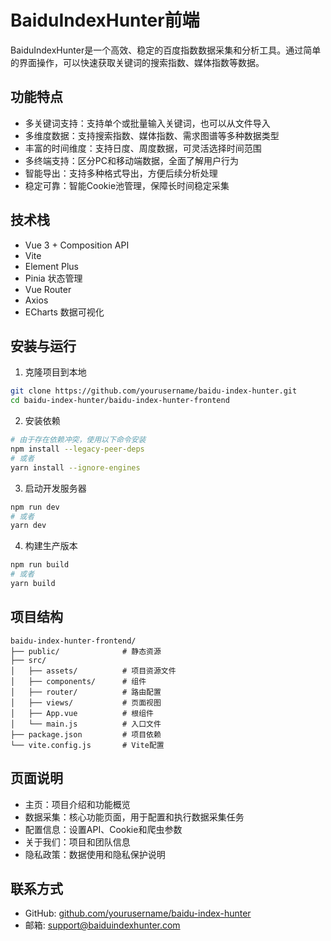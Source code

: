 # BaiduIndexHunter前端

BaiduIndexHunter是一个高效、稳定的百度指数数据采集和分析工具。通过简单的界面操作，可以快速获取关键词的搜索指数、媒体指数等数据。

## 功能特点

- 多关键词支持：支持单个或批量输入关键词，也可以从文件导入
- 多维度数据：支持搜索指数、媒体指数、需求图谱等多种数据类型
- 丰富的时间维度：支持日度、周度数据，可灵活选择时间范围
- 多终端支持：区分PC和移动端数据，全面了解用户行为
- 智能导出：支持多种格式导出，方便后续分析处理
- 稳定可靠：智能Cookie池管理，保障长时间稳定采集

## 技术栈

- Vue 3 + Composition API
- Vite
- Element Plus
- Pinia 状态管理
- Vue Router
- Axios
- ECharts 数据可视化

## 安装与运行

1. 克隆项目到本地

```bash
git clone https://github.com/yourusername/baidu-index-hunter.git
cd baidu-index-hunter/baidu-index-hunter-frontend
```

2. 安装依赖

```bash
# 由于存在依赖冲突，使用以下命令安装
npm install --legacy-peer-deps
# 或者
yarn install --ignore-engines
```

3. 启动开发服务器

```bash
npm run dev
# 或者
yarn dev
```

4. 构建生产版本

```bash
npm run build
# 或者
yarn build
```

## 项目结构

```
baidu-index-hunter-frontend/
├── public/              # 静态资源
├── src/
│   ├── assets/          # 项目资源文件
│   ├── components/      # 组件
│   ├── router/          # 路由配置
│   ├── views/           # 页面视图
│   ├── App.vue          # 根组件
│   └── main.js          # 入口文件
├── package.json         # 项目依赖
└── vite.config.js       # Vite配置
```

## 页面说明

- 主页：项目介绍和功能概览
- 数据采集：核心功能页面，用于配置和执行数据采集任务
- 配置信息：设置API、Cookie和爬虫参数
- 关于我们：项目和团队信息
- 隐私政策：数据使用和隐私保护说明

## 联系方式

- GitHub: [github.com/yourusername/baidu-index-hunter](https://github.com/yourusername/baidu-index-hunter)
- 邮箱: support@baiduindexhunter.com
